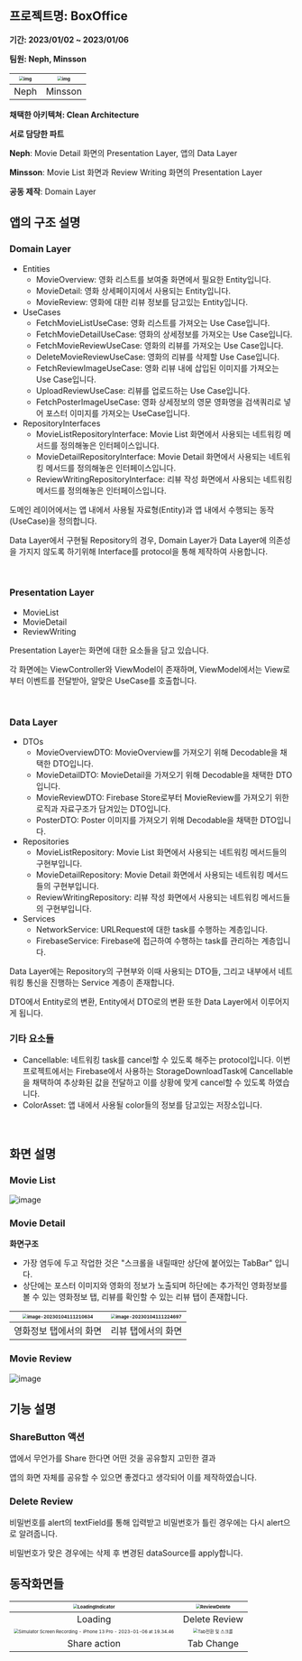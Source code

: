 ## 프로젝트명: BoxOffice

**기간: 2023/01/02 ~ 2023/01/06**

**팀원: Neph, Minsson**

| <img src="https://avatars.githubusercontent.com/u/67148595?v=4" alt="img" style="zoom:50%;" /> | <img src="https://avatars.githubusercontent.com/u/96630194?v=4" alt="img" style="zoom:50%;" /> |
| :----------------------------------------------------------: | :----------------------------------------------------------: |
|                             Neph                             |                           Minsson                            |

**채택한 아키텍쳐: Clean Architecture**

**서로 담당한 파트**

**Neph**: Movie Detail 화면의 Presentation Layer, 앱의 Data Layer

**Minsson**: Movie List 화면과 Review Writing 화면의 Presentation Layer

**공동 제작**: Domain Layer



## 앱의 구조 설명

### Domain Layer

- Entities
  - MovieOverview: 영화 리스트를 보여줄 화면에서 필요한 Entity입니다.
  - MovieDetail: 영화 상세페이지에서 사용되는 Entity입니다.
  - MovieReview: 영화에 대한 리뷰 정보를 담고있는 Entity입니다.
- UseCases
  - FetchMovieListUseCase: 영화 리스트를 가져오는 Use Case입니다.
  - FetchMovieDetailUseCase: 영화의 상세정보를 가져오는 Use Case입니다.
  - FetchMovieReviewUseCase: 영화의 리뷰를 가져오는 Use Case입니다.
  - DeleteMovieReviewUseCase: 영화의 리뷰를 삭제할 Use Case입니다.
  - FetchReviewImageUseCase: 영화 리뷰 내에 삽입된 이미지를 가져오는 Use Case입니다.
  - UploadReviewUseCase: 리뷰를 업로드하는 Use Case입니다.
  - FetchPosterImageUseCase: 영화 상세정보의 영문 영화명을 검색쿼리로 넣어 포스터 이미지를 가져오는 UseCase입니다.
- RepositoryInterfaces
  - MovieListRepositoryInterface: Movie List 화면에서 사용되는 네트워킹 메서드를 정의해놓은 인터페이스입니다.
  - MovieDetailRepositoryInterface: Movie Detail 화면에서 사용되는 네트워킹 메서드를 정의해놓은 인터페이스입니다.
  - ReviewWritingRepositoryInterface: 리뷰 작성 화면에서 사용되는 네트워킹 메서드를 정의해놓은 인터페이스입니다.

도메인 레이어에서는 앱 내에서 사용될 자료형(Entity)과 앱 내에서 수행되는 동작(UseCase)을 정의합니다.

Data Layer에서 구현될 Repository의 경우, Domain Layer가 Data Layer에 의존성을 가지지 않도록 하기위해 Interface를 protocol을 통해 제작하여 사용합니다.

<br/> 

### Presentation Layer

- MovieList
- MovieDetail
- ReviewWriting

Presentation Layer는 화면에 대한 요소들을 담고 있습니다.

각 화면에는 ViewController와 ViewModel이 존재하며, ViewModel에서는 View로부터 이벤트를 전달받아, 알맞은 UseCase를 호출합니다.

<br/> 

### Data Layer

- DTOs
  - MovieOverviewDTO: MovieOverview를 가져오기 위해 Decodable을 채택한 DTO입니다.
  - MovieDetailDTO: MovieDetail을 가져오기 위해 Decodable을 채택한 DTO입니다.
  - MovieReviewDTO: Firebase Store로부터 MovieReview를 가져오기 위한 로직과 자료구조가 담겨있는 DTO입니다.
  - PosterDTO: Poster 이미지를 가져오기 위해 Decodable을 채택한 DTO입니다.
- Repositories
  - MovieListRepository: Movie List 화면에서 사용되는 네트워킹 메서드들의 구현부입니다.
  - MovieDetailRepository: Movie Detail 화면에서 사용되는 네트워킹 메서드들의 구현부입니다.
  - ReviewWritingRepository: 리뷰 작성 화면에서 사용되는 네트워킹 메서드들의 구현부입니다.
- Services
  - NetworkService: URLRequest에 대한 task를 수행하는 계층입니다.
  - FirebaseService: Firebase에 접근하여 수행하는 task를 관리하는 계층입니다.

Data Layer에는 Repository의 구현부와 이때 사용되는 DTO들, 그리고 내부에서 네트워킹 통신을 진행하는 Service 계층이 존재합니다.

DTO에서 Entity로의 변환, Entity에서 DTO로의 변환 또한 Data Layer에서 이루어지게 됩니다.



### 기타 요소들

- Cancellable: 네트워킹 task를 cancel할 수 있도록 해주는 protocol입니다. 이번 프로젝트에서는 Firebase에서 사용하는 StorageDownloadTask에 Cancellable을 채택하여 추상화된 값을 전달하고 이를 상황에 맞게 cancel할 수 있도록 하였습니다.
- ColorAsset: 앱 내에서 사용될 color들의 정보를 담고있는 저장소입니다.

<br/> 

## 화면 설명

### Movie List
![image](https://user-images.githubusercontent.com/96630194/211033152-026bfa92-24af-4743-a741-ca4264c4a4e5.png)



### Movie Detail

**화면구조**

- 가장 염두에 두고 작업한 것은 "스크롤을 내릴때만 상단에 붙어있는 TabBar" 입니다.
- 상단에는 포스터 이미지와 영화의 정보가 노출되며 하단에는 추가적인 영화정보를 볼 수 있는 영화정보 탭, 리뷰를 확인할 수 있는 리뷰 탭이 존재합니다.

| <img src="https://raw.githubusercontent.com/Neph3779/Blog-Image/forUpload/img/20230104111210.png" alt="image-20230104111210634" style="zoom:50%;" /> | <img src="https://raw.githubusercontent.com/Neph3779/Blog-Image/forUpload/img/20230104111224.png" alt="image-20230104111224697" style="zoom:50%;" /> |
| :----------------------------------------------------------: | :----------------------------------------------------------: |
|                    영화정보 탭에서의 화면                    |                      리뷰 탭에서의 화면                      |


### Movie Review
![image](https://user-images.githubusercontent.com/96630194/211033238-6336e279-670c-434a-aa28-07096feff5e7.png)


## 기능 설명

### ShareButton 액션

앱에서 무언가를 Share 한다면 어떤 것을 공유할지 고민한 결과

앱의 화면 자체를 공유할 수 있으면 좋겠다고 생각되어 이를 제작하였습니다.

### Delete Review

비밀번호를 alert의 textField를 통해 입력받고 비밀번호가 틀린 경우에는 다시 alert으로 알려줍니다.

비밀번호가 맞은 경우에는 삭제 후 변경된 dataSource를 apply합니다.



## 동작화면들

| <img src="https://raw.githubusercontent.com/Neph3779/Blog-Image/forUpload/img/20230104112342.gif" alt="LoadingIndicator" style="zoom:50%;" /> | <img src="https://raw.githubusercontent.com/Neph3779/Blog-Image/forUpload/img/20230104112430.gif" alt="ReviewDelete" style="zoom:50%;" /> |
| :----------------------------------------------------------: | :----------------------------------------------------------: |
|                           Loading                            |                        Delete Review                         |
| <img src="https://raw.githubusercontent.com/Neph3779/Blog-Image/forUpload/img/20230106193523.gif" alt="Simulator Screen Recording - iPhone 13 Pro - 2023-01-06 at 19.34.46" style="zoom:50%;" /> | <img src="https://raw.githubusercontent.com/Neph3779/Blog-Image/forUpload/img/20230104112524.gif" alt="Tab전환 및 스크롤" style="zoom:50%;" /> |
|                         Share action                         |                          Tab Change                          |
